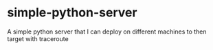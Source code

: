 # simple-python-server
A simple python server that I can deploy on different machines to then target with traceroute
